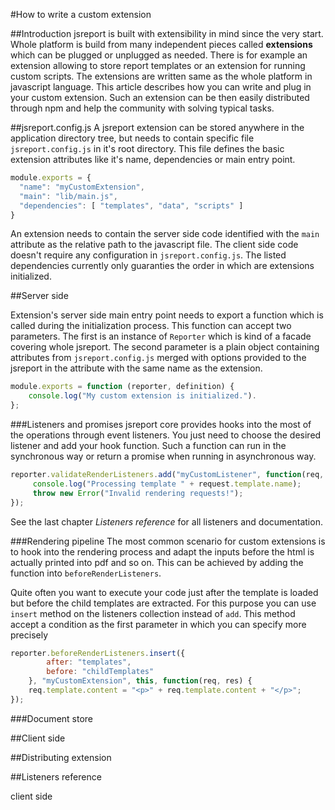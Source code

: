 #How to write a custom extension

##Introduction
jsreport is built with extensibility in mind since the very start. Whole platform is build from many independent pieces called **extensions** which can be plugged or unplugged as needed. There is for example an extension allowing to store report templates or an extension for running custom scripts. The extensions are written same as the whole platform in javascript language. This article describes how you can write and plug in your custom extension. Such an extension can be then easily distributed through npm and help the community with solving typical tasks.

##jsreport.config.js
A jsreport extension can be stored anywhere in the application directory tree, but needs to contain specific file `jsreport.config.js` in it's root directory. This file defines the basic extension attributes like it's name, dependencies or main entry point.

```js
module.exports = {
  "name": "myCustomExtension",
  "main": "lib/main.js",
  "dependencies": [ "templates", "data", "scripts" ]
}
```
An extension needs to contain the server side code identified with the `main` attribute as the relative path to the javascript file. The client side code doesn't require any configuration in `jsreport.config.js`. The listed dependencies  currently only guaranties the order in which are extensions initialized.

##Server side

Extension's server side main entry point needs to export a function which is called during the initialization process. This function can accept two parameters. The first is an instance of `Reporter` which is kind of a facade covering whole jsreport. The second parameter is a plain object containing attributes from `jsreport.config.js` merged with options provided to the jsreport in the attribute with the same name as the extension.  

```js
module.exports = function (reporter, definition) {
    console.log("My custom extension is initialized.").
};
```

###Listeners and promises
jsreport core provides hooks into the most of the operations through event listeners. You just need to choose the desired listener and add your hook function.  Such a function can run in the synchronous way or return a promise when running in asynchronous way.

```js
reporter.validateRenderListeners.add("myCustomListener", function(req, res) {
	 console.log("Processing template " + request.template.name);
	 throw new Error("Invalid rendering requests!");
});
```

See the last chapter *Listeners reference*  for all listeners and documentation.

###Rendering pipeline
The most common scenario for custom extensions is to hook into the rendering process and adapt the inputs before the html is actually printed into pdf and so on.  This can be achieved by adding the function into `beforeRenderListeners`.

Quite often you want to execute your code just after the template is loaded but before the child templates are extracted. For this purpose you can use `insert` method on the listeners collection instead of `add`.  This method accept a condition as the first parameter in which you can specify more precisely

```js
reporter.beforeRenderListeners.insert({ 
		after: "templates", 
		before: "childTemplates" 
	}, "myCustomExtension", this, function(req, res) {
	req.template.content = "<p>" + req.template.content + "</p>";
});
```

###Document store

##Client side

##Distributing extension

##Listeners reference

client side